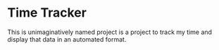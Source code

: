 # Time Tracker

This is unimaginatively named project is a project to track my time and display that data in an automated format.
